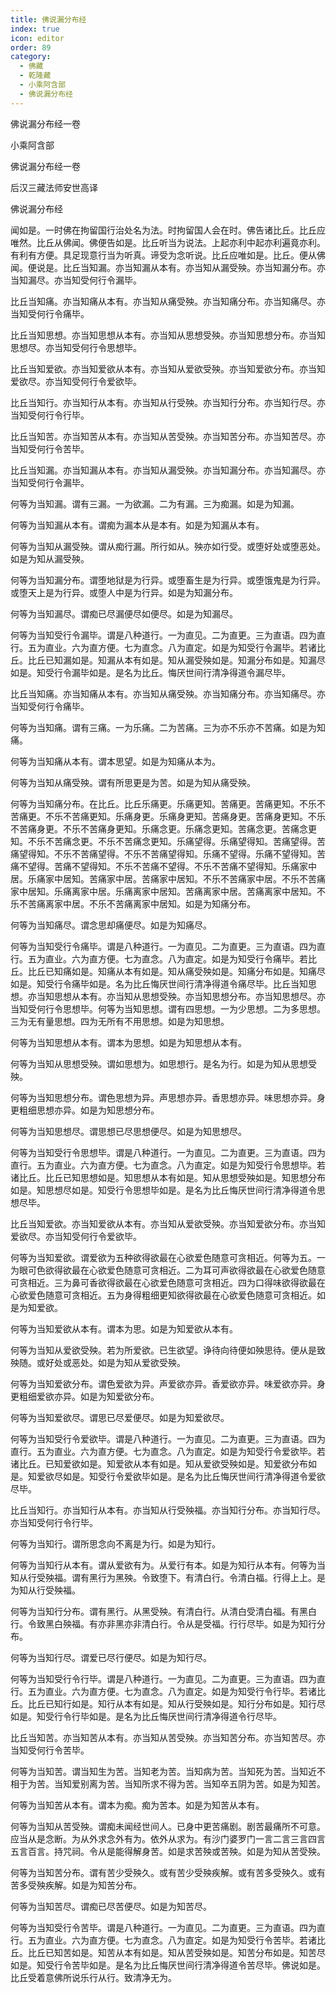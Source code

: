 ```yaml
---
title: 佛说漏分布经
index: true
icon: editor
order: 89
category:
  - 佛藏
  - 乾隆藏
  - 小乘阿含部
  - 佛说漏分布经
---
```


佛说漏分布经一卷  

小乘阿含部  

佛说漏分布经一卷  

后汉三藏法师安世高译  

佛说漏分布经  

闻如是。一时佛在拘留国行治处名为法。时拘留国人会在时。佛告诸比丘。比丘应唯然。比丘从佛闻。佛便告如是。比丘听当为说法。上起亦利中起亦利遍竟亦利。有利有方便。具足现意行当为听真。谛受为念听说。比丘应唯如是。比丘。便从佛闻。便说是。比丘当知漏。亦当知漏从本有。亦当知从漏受殃。亦当知漏分布。亦当知漏尽。亦当知受何行令漏毕。  

比丘当知痛。亦当知痛从本有。亦当知从痛受殃。亦当知痛分布。亦当知痛尽。亦当知受何行令痛毕。  

比丘当知思想。亦当知思想从本有。亦当知从思想受殃。亦当知思想分布。亦当知思想尽。亦当知受何行令思想毕。  

比丘当知爱欲。亦当知爱欲从本有。亦当知从爱欲受殃。亦当知爱欲分布。亦当知爱欲尽。亦当知受何行令爱欲毕。  

比丘当知行。亦当知行从本有。亦当知从行受殃。亦当知行分布。亦当知行尽。亦当知受何行令行毕。  

比丘当知苦。亦当知苦从本有。亦当知从苦受殃。亦当知苦分布。亦当知苦尽。亦当知受何行令苦毕。  

比丘当知漏。亦当知漏从本有。亦当知从漏受殃。亦当知漏分布。亦当知漏尽。亦当知受何行令漏毕。  

何等为当知漏。谓有三漏。一为欲漏。二为有漏。三为痴漏。如是为知漏。  

何等为当知漏从本有。谓痴为漏本从是本有。如是为知漏从本有。  

何等为当知从漏受殃。谓从痴行漏。所行如从。殃亦如行受。或堕好处或堕恶处。如是为知从漏受殃。  

何等为当知漏分布。谓堕地狱是为行异。或堕畜生是为行异。或堕饿鬼是为行异。或堕天上是为行异。或堕人中是为行异。如是为知漏分布。  

何等为当知漏尽。谓痴已尽漏便尽如便尽。如是为知漏尽。  

何等为当知受行令漏毕。谓是八种道行。一为直见。二为直更。三为直语。四为直行。五为直业。六为直方便。七为直念。八为直定。如是为知受行令漏毕。若诸比丘。比丘已知漏如是。知漏从本有如是。知从漏受殃如是。知漏分布如是。知漏尽如是。知受行令漏毕如是。是名为比丘。悔厌世间行清净得道令漏尽毕。  

比丘当知痛。亦当知痛从本有。亦当知从痛受殃。亦当知痛分布。亦当知痛尽。亦当知受何行令痛毕。  

何等为当知痛。谓有三痛。一为乐痛。二为苦痛。三为亦不乐亦不苦痛。如是为知痛。  

何等为当知痛从本有。谓本思望。如是为知痛从本为。  

何等为当知从痛受殃。谓有所思更是为苦。如是为知从痛受殃。  

何等为当知痛分布。在比丘。比丘乐痛更。乐痛更知。苦痛更。苦痛更知。不乐不苦痛更。不乐不苦痛更知。乐痛身更。乐痛身更知。苦痛身更。苦痛身更知。不乐不苦痛身更。不乐不苦痛身更知。乐痛念更。乐痛念更知。苦痛念更。苦痛念更知。不乐不苦痛念更。不乐不苦痛念更知。乐痛望得。乐痛望得知。苦痛望得。苦痛望得知。不乐不苦痛望得。不乐不苦痛望得知。乐痛不望得。乐痛不望得知。苦痛不望得。苦痛不望得知。不乐不苦痛不望得。不乐不苦痛不望得知。乐痛家中居。乐痛家中居知。苦痛家中居。苦痛家中居知。不乐不苦痛家中居。不乐不苦痛家中居知。乐痛离家中居。乐痛离家中居知。苦痛离家中居。苦痛离家中居知。不乐不苦痛离家中居。不乐不苦痛离家中居知。如是为知痛分布。  

何等为当知痛尽。谓念思却痛便尽。如是为知痛尽。  

何等为当知受行令痛毕。谓是八种道行。一为直见。二为直更。三为直语。四为直行。五为直业。六为直方便。七为直念。八为直定。如是为知受行令痛毕。若比丘。比丘已知痛如是。知痛从本有如是。知从痛受殃如是。知痛分布如是。知痛尽如是。知受行令痛毕如是。名为比丘悔厌世间行清净得道令痛尽毕。比丘当知思想。亦当知思想从本有。亦当知从思想受殃。亦当知思想分布。亦当知思想尽。亦当知受何行令思想毕。何等为当知思想。谓有四思想。一为少思想。二为多思想。三为无有量思想。四为无所有不用思想。如是为知思想。  

何等为当知思想从本有。谓本为思想。如是为知思想从本有。  

何等为当知从思想受殃。谓如思想为。如思想行。是名为行。如是为知从思想受殃。  

何等为当知思想分布。谓色思想为异。声思想亦异。香思想亦异。味思想亦异。身更粗细思想亦异。如是为知思想分布。  

何等为当知思想尽。谓思想已尽思想便尽。如是为知思想尽。  

何等为当知受行令思想毕。谓是八种道行。一为直见。二为直更。三为直语。四为直行。五为直业。六为直方便。七为直念。八为直定。如是为知受行令思想毕。若诸比丘。比丘已知思想如是。知思想从本有如是。知从思想受殃如是。知思想分布如是。知思想尽如是。知受行令思想毕如是。是名为比丘悔厌世间行清净得道令思想尽毕。  

比丘当知爱欲。亦当知爱欲从本有。亦当知从爱欲受殃。亦当知爱欲分布。亦当知爱欲尽。亦当知受何行令爱欲毕。  

何等为当知爱欲。谓爱欲为五种欲得欲最在心欲爱色随意可贪相近。何等为五。一为眼可色欲得欲最在心欲爱色随意可贪相近。二为耳可声欲得欲最在心欲爱色随意可贪相近。三为鼻可香欲得欲最在心欲爱色随意可贪相近。四为口得味欲得欲最在心欲爱色随意可贪相近。五为身得粗细更知欲得欲最在心欲爱色随意可贪相近。如是为知爱欲。  

何等为当知爱欲从本有。谓本为思。如是为知爱欲从本有。  

何等为当知从爱欲受殃。若为所爱欲。已生欲望。诤待向待便如殃思待。便从是致殃随。或好处或恶处。如是为知从爱欲受殃。  

何等为当知爱欲分布。谓色爱欲为异。声爱欲亦异。香爱欲亦异。味爱欲亦异。身更粗细爱欲亦异。如是为知爱欲分布。  

何等为当知爱欲尽。谓思已尽爱便尽。如是为知爱欲尽。  

何等为当知受行令爱欲毕。谓是八种道行。一为直见。二为直更。三为直语。四为直行。五为直业。六为直方便。七为直念。八为直定。如是为知受行令爱欲毕。若诸比丘。已知爱欲如是。知爱欲从本有如是。知从爱欲受殃如是。知爱欲分布如是。知爱欲尽如是。知受行令爱欲毕如是。是名为比丘悔厌世间行清净得道令爱欲尽毕。  

比丘当知行。亦当知行从本有。亦当知从行受殃福。亦当知行分布。亦当知行尽。亦当知受何行令行毕。  

何等为当知行。谓所思念向不离是为行。如是为知行。  

何等为当知行从本有。谓从爱欲有为。从爱行有本。如是为知行从本有。何等为当知从行受殃福。谓有黑行为黑殃。令致堕下。有清白行。令清白福。行得上上。是为知从行受殃福。  

何等为当知行分布。谓有黑行。从黑受殃。有清白行。从清白受清白福。有黑白行。令致黑白殃福。有亦非黑亦非清白行。令从是受福。行行尽毕。如是为知行分布。  

何等为当知行尽。谓爱已尽行便尽。如是为知行尽。  

何等为当知受行令行毕。谓是八种道行。一为直见。二为直更。三为直语。四为直行。五为直业。六为直方便。七为直念。八为直定。如是为知受行令行毕。若诸比丘。比丘已知行如是。知行从本有如是。知从行受殃如是。知行分布如是。知行尽如是。知受行令行毕如是。是名为比丘悔厌世间行清净得道令行尽毕。  

比丘当知苦。亦当知苦从本有。亦当知从苦受殃。亦当知苦分布。亦当知苦尽。亦当知受何行令苦毕。  

何等为当知苦。谓当知生为苦。当知老为苦。当知病为苦。当知死为苦。当知近不相于为苦。当知爱别离为苦。当知所求不得为苦。当知卒五阴为苦。如是为知苦。  

何等为当知苦从本有。谓本为痴。痴为苦本。如是为知苦从本有。  

何等为当知从苦受殃。谓痴未闻经世间人。已身中更苦痛剧。剧苦最痛所不可意。应当从是念断。为从外求念外有为。依外从求为。有沙门婆罗门一言二言三言四言五言百言。持咒祠。令从是能得解身苦。如是求苦殃或苦殃。如是为知从苦受殃。  

何等为当知苦分布。谓有苦少受殃久。或有苦少受殃疾解。或有苦多受殃久。或有苦多受殃疾解。如是为知苦分布。  

何等为当知苦尽。谓痴已尽苦便尽。如是为知苦尽。  

何等为当知受行令苦毕。谓是八种道行。一为直见。二为直更。三为直语。四为直行。五为直业。六为直方便。七为直念。八为直定。如是为知受行令苦毕。若诸比丘。比丘已知苦如是。知苦从本有如是。知从苦受殃如是。知苦分布如是。知苦尽如是。知受行令苦毕如是。是名为比丘悔厌世间行清净得道令苦尽毕。佛说如是。比丘受着意佛所说乐行从行。致清净无为。  

